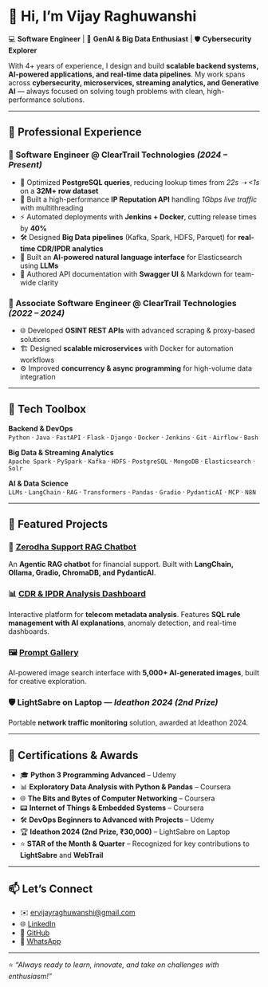 # 👋 Hi, I’m **Vijay Raghuwanshi**  

💻 **Software Engineer** | 🚀 **GenAI & Big Data Enthusiast** | 🛡 **Cybersecurity Explorer**  

With 4+ years of experience, I design and build **scalable backend systems, AI-powered applications, and real-time data pipelines**. My work spans across **cybersecurity, microservices, streaming analytics, and Generative AI** — always focused on solving tough problems with clean, high-performance solutions.  

---

## 🌟 Professional Experience  

### 🔹 Software Engineer @ ClearTrail Technologies *(2024 – Present)*  
- 🚀 Optimized **PostgreSQL queries**, reducing lookup times from *22s ➝ <1s* on a **32M+ row dataset**  
- 🔐 Built a high-performance **IP Reputation API** handling *1Gbps live traffic* with multithreading  
- ⚡ Automated deployments with **Jenkins + Docker**, cutting release times by **40%**  
- 🛠 Designed **Big Data pipelines** (Kafka, Spark, HDFS, Parquet) for **real-time CDR/IPDR analytics**  
- 🤖 Built an **AI-powered natural language interface** for Elasticsearch using **LLMs**  
- 📜 Authored API documentation with **Swagger UI** & Markdown for team-wide clarity  

### 🔹 Associate Software Engineer @ ClearTrail Technologies *(2022 – 2024)*  
- 🌐 Developed **OSINT REST APIs** with advanced scraping & proxy-based solutions  
- 🏗 Designed **scalable microservices** with Docker for automation workflows  
- ⚙️ Improved **concurrency & async programming** for high-volume data integration  

---

## 🧰 Tech Toolbox  

**Backend & DevOps**  
`Python` · `Java` · `FastAPI` · `Flask` · `Django` · `Docker` · `Jenkins` · `Git` · `Airflow` · `Bash`  

**Big Data & Streaming Analytics**  
`Apache Spark` · `PySpark` · `Kafka` · `HDFS` · `PostgreSQL` · `MongoDB` · `Elasticsearch` · `Solr`  

**AI & Data Science**  
`LLMs` · `LangChain` · `RAG` · `Transformers` · `Pandas` · `Gradio` · `PydanticAI` · `MCP` · `N8N`  

---

## 🚀 Featured Projects  

### 💬 [Zerodha Support RAG Chatbot](http://122.175.194.99:55000/)  
An **Agentic RAG chatbot** for financial support. Built with **LangChain, Ollama, Gradio, ChromaDB, and PydanticAI**.  

### 📊 [CDR & IPDR Analysis Dashboard](https://ervijayraghuwanshi.github.io/CDR_IPDR/)  
Interactive platform for **telecom metadata analysis**. Features **SQL rule management with AI explanations**, anomaly detection, and real-time dashboards.  

### 🖼 [Prompt Gallery](https://ervijayraghuwanshi.github.io/prompt-gallery)  
AI-powered image search interface with **5,000+ AI-generated images**, built for creative exploration.  

### 🛡 LightSabre on Laptop — *Ideathon 2024 (2nd Prize)*  
Portable **network traffic monitoring** solution, awarded at Ideathon 2024.  

---

## 🏅 Certifications & Awards  

- 🎓 **Python 3 Programming Advanced** – Udemy  
- 📊 **Exploratory Data Analysis with Python & Pandas** – Coursera  
- 🌐 **The Bits and Bytes of Computer Networking** – Coursera  
- 📟 **Internet of Things & Embedded Systems** – Coursera  
- 🛠 **DevOps Beginners to Advanced with Projects** – Udemy  
- 🏆 **Ideathon 2024 (2nd Prize, ₹30,000)** – LightSabre on Laptop  
- ⭐ **STAR of the Month & Quarter** – Recognized for key contributions to **LightSabre** and **WebTrail**  

---

## 📫 Let’s Connect  

- ✉️ [ervijayraghuwanshi@gmail.com](mailto:ervijayraghuwanshi@gmail.com)  
- 🌐 [LinkedIn](https://www.linkedin.com/in/ervijayraghuwanshi/)  
- 🐙 [GitHub](https://github.com/ErVijayRaghuwanshi)  
- 📱 [WhatsApp](https://wa.me/+919755491130)  

---

⭐ *“Always ready to learn, innovate, and take on challenges with enthusiasm!”*  
